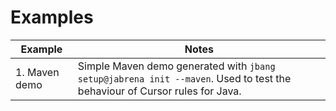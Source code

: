 # Examples

| Example  | Notes |
|----------|-------|
| 1. Maven demo | Simple Maven demo generated with `jbang setup@jabrena init --maven`. Used to test the behaviour of Cursor rules for Java. |